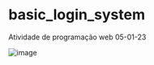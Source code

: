 # basic_login_system
Atividade de programação web 05-01-23


![image](https://user-images.githubusercontent.com/88283829/210726009-e7c4f036-d164-4516-9b71-8f467b34234b.png)
